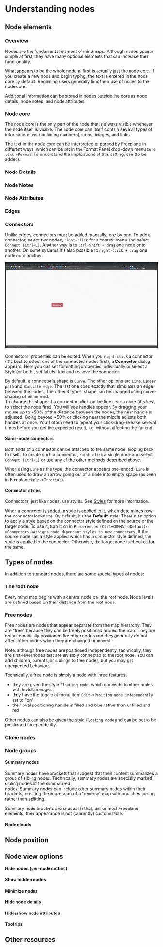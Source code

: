 
# Understanding nodes
## Node elements
### Overview

Nodes are the fundamental element of mindmaps. Although nodes appear simple at first, they have many optional elements that can increase their functionality.

What appears to be the whole node at first is actually just the [node core](glossary.md#node-core). If you create a new node and begin typing, the text is entered in the node core by default. Beginning users generally limit their use of nodes to the node core.

Additional information can be stored in nodes outside the core as node details, node notes, and node attributes.

### Node core

The node core is the only part of the node that is always visible whenever the node itself is visible. The node core can itself contain several types of information: text (including numbers), icons,  images, and links.

The text in the node core can be interpreted or parsed by Freeplane in different ways, which can be set in the Format Panel drop-down menu `Core text->Format`. To understand the implications of this setting, see (to be added).

### Node Details

### Node Notes

### Node Attributes

### Edges

### Connectors

Unlike edges, connectors must be added manually, one by one. To add a connector, select two nodes, `right-click` for a context menu and select `Connect (Ctrl+L)`. Another way is to `Ctrl+Shift + drag` one node onto another. On some systems it's also possible to `right-click + drag` one node onto another.

![connectors](images/connectors.gif)

Connectors' properties can be edited. When you `right-click` a connector (it's best to select one of the connected nodes first), a **Connector** dialog appears. Here you can set formatting properties individually or select a Style (or both), set labels' text and remove the connector.

By default, a connector's shape is `Curve`. The other options are `Line`, `Linear path` and `Simulate edge`. The last one does exactly that: simulates an edge between the nodes. The other 3 types' shape can be changed using curve-shaping of either end.<br>
To change the shape of a connector, click on the line near a node (it's best to select the node first). You will see handles appear. By dragging your mouse up to ~50% of the distance between the nodes, the near handle is adjusted. Going beyond ~50% or clicking near the middle adjusts both handles at once.
You'll often need to repeat your click-drag-release several times before you get the expected result, i.e. without affecting the far end.

#### Same-node connectors

Both ends of a connector can be attached to the same node, looping back to itself.
To create such a connector, `right-click` a single node and select `Connect (Ctrl+L)` or use any of the other methods described above.

When using `Line` as the type, the connector appears one-ended. `Line` is often used to draw an arrow going out of a node into empty space (as seen in Freeplane `Help->Tutorial`).

#### Connector styles 

Connectors, just like nodes, use styles. See [Styles](styles.md) for more information.

When a connector is added, a style is applied to it, which determines how the connector looks like. By default, it's the **Default** style. There's an option to apply a style based on the connector style defined on the source or the target node. To use it, turn it on in `Preferences (Ctrl+COMMA)->Defaults->Connectors->Assigns node dependant styles to new connectors`.
If the source node has a style applied which has a connector style defined, the style is applied to the connector. Otherwise, the target node is checked for the same.

## Types of nodes

In addition to standard nodes, there are some special types of nodes:

### The root node
Every mind map begins with a central node call the root node. Node levels are defined based on their distance from the root node.

### Free nodes

Free nodes are nodes that appear separate from the map hierarchy. They are "free" because they can be freely positioned around the map. They are not automatically positioned like other nodes and they generally do not affect other nodes when they are changed or moved.

Note: although free nodes are positioned independently, technically, they are first-level nodes that are invisibly connected to the root node. You can add children, parents, or siblings to free nodes, but you may get unexpected behaviors.

Technically, a free node is simply a node with three features:

* they are given the style `Floating node`, which connects to other nodes with invisible edges
* they have the toggle at menu item `Edit->Position node independently` set to "on"
* their oval positioning handle is filled and blue rather than unfilled and red

Other nodes can also be given the style `Floating node` and can be set to be positioned independently.

### Clone nodes
### Node groups
#### Summary nodes

Summary nodes have brackets that suggest that their content summarizes a group of sibling nodes. Technically, summary nodes are specially marked sibling nodes of the summarized  
nodes. Summary nodes can include other summary nodes within their brackets, creating the impression of a "reverse" map with branches joining rather than splitting.

Summary node brackets are unusual in that, unlike most Freeplane elements, their appearance is not (currently) customizable.

#### Node clouds

## Node position

## Node view options

#### Hide nodes (per-node setting)

#### Show hidden nodes

#### Minimize nodes

#### Hide node details

#### Hide/show node attributes

#### Tool tips

## Other resources

